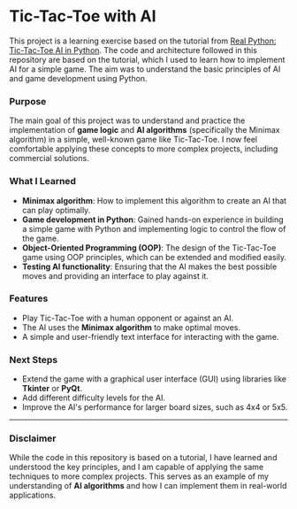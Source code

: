 # Tic-Tac-Toe with AI

This project is a learning exercise based on the tutorial from [Real Python: Tic-Tac-Toe AI in Python](https://realpython.com/tic-tac-toe-ai-python/). The code and architecture followed in this repository are based on the tutorial, which I used to learn how to implement AI for a simple game. The aim was to understand the basic principles of AI and game development using Python.

### Purpose
The main goal of this project was to understand and practice the implementation of **game logic** and **AI algorithms** (specifically the Minimax algorithm) in a simple, well-known game like Tic-Tac-Toe. I now feel comfortable applying these concepts to more complex projects, including commercial solutions.

### What I Learned
- **Minimax algorithm**: How to implement this algorithm to create an AI that can play optimally.
- **Game development in Python**: Gained hands-on experience in building a simple game with Python and implementing logic to control the flow of the game.
- **Object-Oriented Programming (OOP)**: The design of the Tic-Tac-Toe game using OOP principles, which can be extended and modified easily.
- **Testing AI functionality**: Ensuring that the AI makes the best possible moves and providing an interface to play against it.

### Features
- Play Tic-Tac-Toe with a human opponent or against an AI.
- The AI uses the **Minimax algorithm** to make optimal moves.
- A simple and user-friendly text interface for interacting with the game.

### Next Steps
- Extend the game with a graphical user interface (GUI) using libraries like **Tkinter** or **PyQt**.
- Add different difficulty levels for the AI.
- Improve the AI's performance for larger board sizes, such as 4x4 or 5x5.

---

### Disclaimer

While the code in this repository is based on a tutorial, I have learned and understood the key principles, and I am capable of applying the same techniques to more complex projects. This serves as an example of my understanding of **AI algorithms** and how I can implement them in real-world applications.
